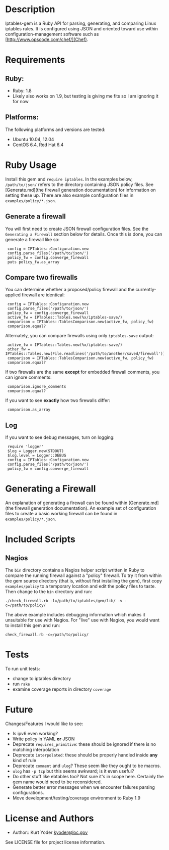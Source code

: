 Description
===========

Iptables-gem is a Ruby API for parsing, generating, and comparing Linux
iptables rules. It is configured using JSON and oriented toward use
within configuration-management software such as
[http://www.opscode.com/chef/](Chef).

Requirements
============

## Ruby:

* Ruby: 1.8
* Likely also works on 1.9, but testing is giving me fits so I am ignoring it for now

## Platforms:

The following platforms and versions are tested:

* Ubuntu 10.04, 12.04
* CentOS 6.4, Red Hat 6.4

Ruby Usage
==========

Install this gem and `require iptables`. In the examples below,
`/path/to/json/` refers to the directory containing JSON policy files.
See [Generate.md](the firewall generation documentation) for information
on setting these up. There are also example configuration files in
`examples/policy/*.json`.

## Generate a firewall

You will first need to create JSON firewall configuration files. See the
`Generating a Firewall` section below for details. Once this is done,
you can generate a firewall like so:

     config = IPTables::Configuration.new
     config.parse_files('/path/to/json/')
     policy_fw = config.converge_firewall
     puts policy_fw.as_array

## Compare two firewalls

You can determine whether a proposed/policy firewall and the
currently-applied firewall are identical:

     config = IPTables::Configuration.new
     config.parse_files('/path/to/json/')
     policy_fw = config.converge_firewall
     active_fw = IPTables::Tables.new(%x/iptables-save/)
     comparison = IPTables::TablesComparison.new(active_fw, policy_fw)
     comparison.equal?

Alternately, you can compare firewalls using only `iptables-save` output:

     active_fw = IPTables::Tables.new(%x/iptables-save/)
     other_fw = IPTables::Tables.new(File.readlines('/path/to/another/saved/firewall'))
     comparison = IPTables::TablesComparison.new(active_fw, policy_fw)
     comparison.equal?

If two firewalls are the same **except** for embedded firewall comments,
you can ignore comments:

     comparison.ignore_comments
     comparison.equal?

If you want to see **exactly** how two firewalls differ:

     comparison.as_array

## Log

If you want to see debug messages, turn on logging:

     require 'logger'
     $log = Logger.new(STDOUT)
     $log.level = Logger::DEBUG
     config = IPTables::Configuration.new
     config.parse_files('/path/to/json/')
     policy_fw = config.converge_firewall

Generating a Firewall
=====================

An explanation of generating a firewall can be found within
[Generate.md](the firewall generation documentation). An example set of
configuration files to create a basic working firewall can be found in
`examples/policy/*.json`.

Included Scripts
================

## Nagios

The `bin` directory contains a Nagios helper script written in Ruby to
compare the running firewall against a "policy" firewall. To try it from
within the gem source directory (that is, without first installing the
gem), first copy `examples/policy` to a temporary location and edit the
policy files to taste. Then change to the `bin` directory and run:

`./check_firewall.rb -l=/path/to/iptables/gem/lib/ -v -c=/path/to/policy/`

The above example includes debugging information which makes it
unsuitable for use with Nagios. For "live" use with Nagios, you would
want to install this gem and run:

`check_firewall.rb -c=/path/to/policy/`

Tests
=====

To run unit tests:

* change to iptables directory
* run `rake`
* examine coverage reports in directory `coverage`

Future
======

Changes/Features I would like to see:

* Is ipv6 even working?
* Write policy in YAML **or** JSON
* Deprecate `requires_primitive`: these should be ignored if there is no matching interpolation
* Deprecate `interpolated`: these should be properly handled inside **any** kind of rule
* Deprecate `comment` and `ulog`? These seem like they ought to be macros.
* `ulog` has `-p tcp` but this seems awkward; is it even useful?
* Do other stuff like ebtables too? Not sure it's in scope here. Certainly the gem name would need to be reconsidered.
* Generate better error messages when we encounter failures parsing configurations.
* Move development/testing/coverage environment to Ruby 1.9

License and Authors
===================

* Author:: Kurt Yoder <kyoder@loc.gov>

See LICENSE file for project license information.
